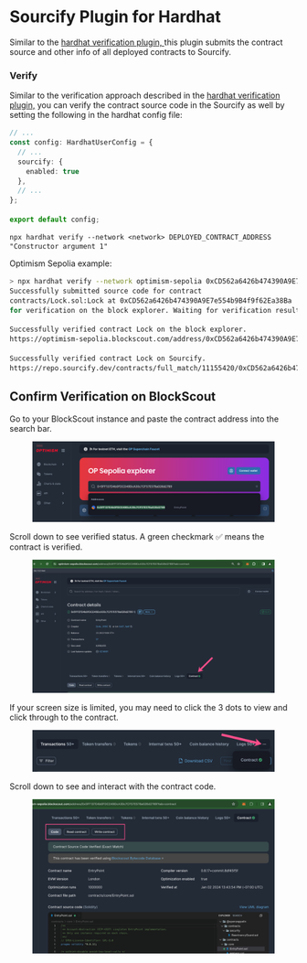 # Sourcify Plugin for Hardhat

Similar to the  [hardhat verification plugin, ](hardhat-verification-plugin.md)this plugin submits the contract source and other info of all deployed contracts to Sourcify.

### Verify

Similar to the verification approach described in the [hardhat verification plugin,](hardhat-verification-plugin.md) you can verify the contract source code in the Sourcify as well by setting the following in the hardhat config file:

```typescript
// ...
const config: HardhatUserConfig = {
  // ...
  sourcify: {
    enabled: true
  },
  // ...
};

export default config;
```

```
npx hardhat verify --network <network> DEPLOYED_CONTRACT_ADDRESS "Constructor argument 1"
```

Optimism Sepolia example:

```bash
> npx hardhat verify --network optimism-sepolia 0xCD562a6426b474390A9E7e554b9B4f9f62Ea38Ba 1234
Successfully submitted source code for contract
contracts/Lock.sol:Lock at 0xCD562a6426b474390A9E7e554b9B4f9f62Ea38Ba
for verification on the block explorer. Waiting for verification result...

Successfully verified contract Lock on the block explorer.
https://optimism-sepolia.blockscout.com/address/0xCD562a6426b474390A9E7e554b9B4f9f62Ea38Ba#code

Successfully verified contract Lock on Sourcify.
https://repo.sourcify.dev/contracts/full_match/11155420/0xCD562a6426b474390A9E7e554b9B4f9f62Ea38Ba/
```

## Confirm Verification on BlockScout

Go to your BlockScout instance and paste the contract address into the search bar.

<figure><img src="../../.gitbook/assets/paste-contract-address-1.png" alt=""><figcaption></figcaption></figure>

Scroll down to see verified status. A green checkmark ✅ means the contract is verified.

<figure><img src="../../.gitbook/assets/verify-contract-2.png" alt=""><figcaption></figcaption></figure>

If your screen size is limited, you may need to click the 3 dots to view and click through to the contract.

<figure><img src="../../.gitbook/assets/verify-contract-3.png" alt=""><figcaption></figcaption></figure>

Scroll down to see and interact with the contract code.

<figure><img src="../../.gitbook/assets/verify-contracts-4.png" alt=""><figcaption></figcaption></figure>


